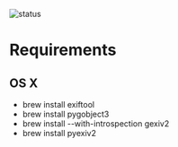 ![[status](https://api.travis-ci.org/oxisto/picture-timesync.svg)](https://travis-ci.org/oxisto/picture-timesync)

# Requirements

## OS X

* brew install exiftool
* brew install pygobject3
* brew install --with-introspection gexiv2
* brew install pyexiv2

